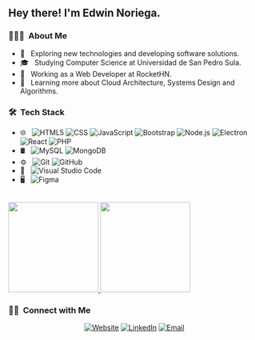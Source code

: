 <h2> Hey there! I'm Edwin Noriega.</h2>

<h3> 👨🏻‍💻 &nbsp;About Me </h3>

- 🤔 &nbsp; Exploring new technologies and developing software solutions.
- 🎓 &nbsp; Studying Computer Science at Universidad de San Pedro Sula.
- 💼 &nbsp; Working as a Web Developer at RocketHN.
- 🌱 &nbsp; Learning more about Cloud Architecture, Systems Design and Algorithms.

<h3> 🛠 &nbsp;Tech Stack</h3>

- 🌐 &nbsp;
  ![HTML5](https://img.shields.io/badge/-HTML5-333333?style=flat&logo=HTML5)
  ![CSS](https://img.shields.io/badge/-CSS-333333?style=flat&logo=CSS3&logoColor=1572B6)
  ![JavaScript](https://img.shields.io/badge/-JavaScript-333333?style=flat&logo=javascript)
  ![Bootstrap](https://img.shields.io/badge/-Bootstrap-333333?style=flat&logo=bootstrap&logoColor=563D7C)
  ![Node.js](https://img.shields.io/badge/-Node.js-333333?style=flat&logo=node.js)
  ![Electron](https://img.shields.io/badge/-Electron-333333?style=flat&logo=electron)
  ![React](https://img.shields.io/badge/-React-333333?style=flat&logo=react)
  ![PHP](https://img.shields.io/badge/-Php-333333?style=flat&logo=php)
- 🛢 &nbsp;
  ![MySQL](https://img.shields.io/badge/-MySQL-333333?style=flat&logo=mysql)
  ![MongoDB](https://img.shields.io/badge/-MongoDB-333333?style=flat&logo=mongodb)
- ⚙️ &nbsp;
  ![Git](https://img.shields.io/badge/-Git-333333?style=flat&logo=git)
  ![GitHub](https://img.shields.io/badge/-GitHub-333333?style=flat&logo=github)
- 🔧 &nbsp;
  ![Visual Studio Code](https://img.shields.io/badge/-Visual%20Studio%20Code-333333?style=flat&logo=visual-studio-code&logoColor=007ACC)
- 🖥 &nbsp;
  ![Figma](https://img.shields.io/badge/-Figma-333333?style=flat&logo=figma)

<br/>

<a href="https://github.com/noriega2112">
  <img height="180em" src="https://github-readme-stats.vercel.app/api?username=noriega2112&theme=buefy&show_icons=true" />
  <img height="180em" src="https://github-readme-stats.vercel.app/api/top-langs/?username=noriega2112&theme=buefy&layout=compact" />
</a>

<br/>

<h3> 🤝🏻 &nbsp;Connect with Me </h3>

<p align="center">
<a href="https://noriega2112.github.io/"><img alt="Website" src="https://img.shields.io/badge/Website-noriega2112.github.io-blue?style=flat-square&logo=google-chrome"></a>
<a href="https://www.linkedin.com/in/edwin-noriega-220396159/"><img alt="LinkedIn" src="https://img.shields.io/badge/LinkedIn-Edwin%20Noriega-blue?style=flat-square&logo=linkedin"></a>
<a href="mailto:adolfonoriega9@gmail.com"><img alt="Email" src="https://img.shields.io/badge/Email-adolfonoriega9@gmail.com-blue?style=flat-square&logo=gmail"></a>
</p>
